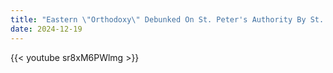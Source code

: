 ```yaml
---
title: "Eastern \"Orthodoxy\" Debunked On St. Peter's Authority By St. John Of Damascus"
date: 2024-12-19
---
```


{{< youtube sr8xM6PWlmg >}}
